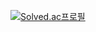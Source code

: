 [![Solved.ac프로필](http://mazassumnida.wtf/api/v2/generate_badge?boj=dbs159)](https://solved.ac/dbs159)
<!-- [![Seongil's github stats](https://github-readme-stats.vercel.app/api?username=ykiseong303)](https://github.com/anuraghazra/github-readme-stats) -->

 



<!--
**ykiseong303/ykiseong303** is a ✨ _special_ ✨ repository because its `README.md` (this file) appears on your GitHub profile.

Here are some ideas to get you started:

- 🔭 I’m currently working on ...
- 🌱 I’m currently learning ...
- 👯 I’m looking to collaborate on ...
- 🤔 I’m looking for help with ...
- 💬 Ask me about ...
- 📫 How to reach me: ...
- 😄 Pronouns: ...
- ⚡ Fun fact: ...
-->
